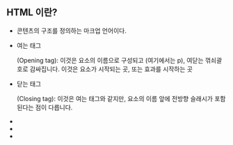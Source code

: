 ## HTML 이란? ##
- 콘텐츠의 구조를 정의하는 마크업 언어이다.

- 여는 태그 <p> (Opening tag): 이것은 요소의 이름으로 구성되고 (여기에서는 p), 여닫는 꺾쇠괄호로 감싸집니다. 이것은 요소가 시작되는 곳, 또는 효과를 시작하는 곳

- 닫는 태그 </p> (Closing tag): 이것은 여는 태그와 같지만, 요소의 이름 앞에 전방향 슬래시가 포함된다는 점이 다릅니다.

- <!DOCTYPE html>
- <!-- html 주석 처리 방법 -->
- <!--
 문서 타입 정의 선언문(DTD)
 HTML 문서 최상단에 선언
 브라우저가 올바른 Rendering을 하기 위해 필요
-->
- 이 부분은 렌더링 부분이므로 화면상에 표시 x  페이지소스보기로 통해 확인 가능


- 본격적인 HTML의 시작
- <html lang="ko">
  <head>
	<!--
	 head:문서의 제목, 메타 정보, 라이브러리 등 포함
 
	 meta charset="utf-8" 문서의 언어 설정
	-->
	<meta charset="utf-8">
	<title>나는 제목이다.</title>
  </head>

  <body>
	브라우저에서 보이는 부분
  </body>
- </html>

김민재: 수고하셨습니다.